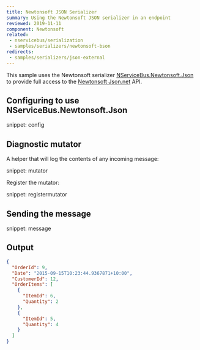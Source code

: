 ```yaml
---
title: Newtonsoft JSON Serializer
summary: Using the Newtonsoft JSON serializer in an endpoint
reviewed: 2019-11-11
component: Newtonsoft
related:
 - nservicebus/serialization
 - samples/serializers/newtonsoft-bson
redirects:
 - samples/serializers/json-external
---
```



This sample uses the Newtonsoft serializer [NServiceBus.Newtonsoft.Json](https://github.com/Particular/NServiceBus.Newtonsoft.Json) to provide full access to the [Newtonsoft Json.net](https://www.newtonsoft.com/json) API.


## Configuring to use NServiceBus.Newtonsoft.Json

snippet: config


## Diagnostic mutator

A helper that will log the contents of any incoming message:

snippet: mutator

Register the mutator:

snippet: registermutator


## Sending the message

snippet: message


## Output

```json
{
  "OrderId": 9,
  "Date": "2015-09-15T10:23:44.9367871+10:00",
  "CustomerId": 12,
  "OrderItems": [
    {
      "ItemId": 6,
      "Quantity": 2
    },
    {
      "ItemId": 5,
      "Quantity": 4
    }
  ]
}
```
